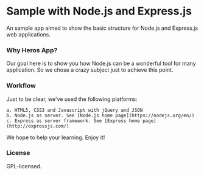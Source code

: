 # Sample with Node.js and Express.js
An sample app aimed to show the basic structure for Node.js and Express.js web applications.

### Why Heros App?
Our goal here is to show you how Node.js can be a wonderful tool for many application. So we chose a crazy subject just to achieve this point.

### Workflow
Just to be clear, we've used the following platforms:
    
    a. HTML5, CSS3 and Javascript with jQuery and JSON
    b. Node.js as server. See [Node.js home page](https://nodejs.org/en/)
    c. Express as server framework. See [Express home page](http://expressjs.com/)

We hope to help your learning. Enjoy it!

### License
GPL-licensed.